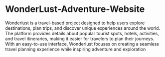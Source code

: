 # WonderLust-Adventure-Website

Wonderlust is a travel-based project designed to help users explore destinations, plan trips, and discover unique experiences around the world. The platform provides details about popular tourist spots, hotels, activities, and travel itineraries, making it easier for travelers to plan their journeys. With an easy-to-use interface, Wonderlust focuses on creating a seamless travel planning experience while inspiring adventure and exploration
